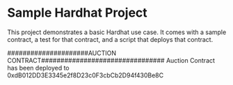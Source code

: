 # Sample Hardhat Project

This project demonstrates a basic Hardhat use case. It comes with a sample contract, a test for that contract, and a script that deploys that contract.

#####################AUCTION CONTRACT################################
Auction Contract has been deployed to 0xdB012DD3E3345e2f8D23c0F3cbCb2D94f430Be8C
